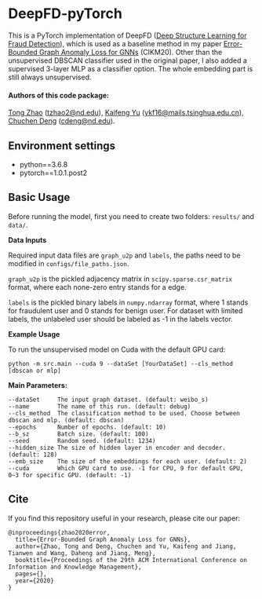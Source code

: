 # DeepFD-pyTorch
This is a PyTorch implementation of DeepFD ([Deep Structure Learning for Fraud Detection](https://ieeexplore.ieee.org/abstract/document/8594881)), which is used as a baseline method in my paper [Error-Bounded Graph Anomaly Loss for GNNs](https://tzhao.io/files/papers/CIKM20_GAL.pdf) (CIKM20).
Other than the unsupervised DBSCAN classifier used in the original paper, I also added a supervised 3-layer MLP as a classifier option. The whole embedding part is still always unsupervised.

#### Authors of this code package:
[Tong Zhao](https://github.com/zhao-tong) (tzhao2@nd.edu),
[Kaifeng Yu](https://github.com/kaifeng16) (ykf16@mails.tsinghua.edu.cn),
[Chuchen Deng](https://github.com/ChuchenD) (cdeng@nd.edu).

## Environment settings
- python==3.6.8
- pytorch==1.0.1.post2


## Basic Usage
Before running the model, first you need to create two folders: `results/` and `data/`.

**Data Inputs**

Required input data files are `graph_u2p` and `labels`, the paths need to be modified in `configs/file_paths.json`.

`graph_u2p` is the pickled adjacency matrix in `scipy.sparse.csr_matrix` format, where each none-zero entry stands for a edge.

`labels` is the pickled binary labels in `numpy.ndarray` format, where 1 stands for fraudulent user and 0 stands for benign user. For dataset with limited labels, the unlabeled user should be labeled as -1 in the labels vector.

**Example Usage**

To run the unsupervised model on Cuda with the default GPU card:
```
python -m src.main --cuda 9 --dataSet [YourDataSet] --cls_method [dbscan or mlp]
```

**Main Parameters:**

```
--dataSet     The input graph dataset. (default: weibo_s)
--name        The name of this run. (default: debug)
--cls_method  The classification method to be used. Choose between dbscan and mlp. (default: dbscan)
--epochs      Number of epochs. (default: 10)
--b_sz        Batch size. (default: 100)
--seed        Random seed. (default: 1234)
--hidden_size The size of hidden layer in encoder and decoder. (default: 128)
--emb_size    The size of the embeddings for each user. (default: 2)
--cuda        Which GPU card to use. -1 for CPU, 9 for default GPU, 0~3 for specific GPU. (default: -1)
```

## Cite
If you find this repository useful in your research, please cite our paper:

```
@inproceedings{zhao2020error,
  title={Error-Bounded Graph Anomaly Loss for GNNs},
  author={Zhao, Tong and Deng, Chuchen and Yu, Kaifeng and Jiang, Tianwen and Wang, Daheng and Jiang, Meng},
  booktitle={Proceedings of the 29th ACM International Conference on Information and Knowledge Management},
  pages={},
  year={2020}
}
```


